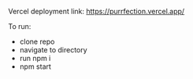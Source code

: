 Vercel deployment link:
https://purrfection.vercel.app/

To run:

- clone repo
- navigate to directory
- run npm i
- npm start
